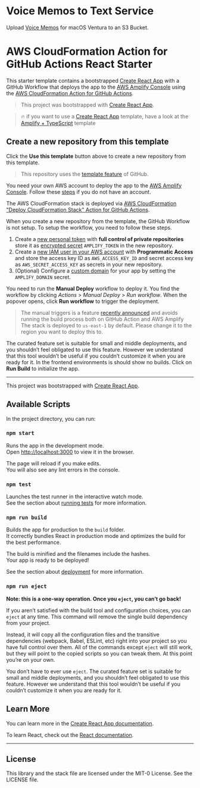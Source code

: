 # Voice Memos to Text Service

Upload [Voice Memos](https://support.apple.com/guide/voice-memos/welcome/mac) for macOS Ventura to an S3 Bucket.

# AWS CloudFormation Action for GitHub Actions React Starter

This starter template contains a bootstrapped [Create React App](https://github.com/facebook/create-react-app) with a GitHub Workflow that deploys the app to the [AWS Amplify Console](https://aws.amazon.com/amplify/console/) using the [AWS CloudFormation Action for GitHub Actions](https://github.com/marketplace/actions/aws-cloudformation-deploy-cloudformation-stack-action-for-github-actions).

> This project was bootstrapped with [Create React App](https://github.com/facebook/create-react-app).

> :fire: if you want to use a [Create React App](https://reactjs.org/docs/create-a-new-react-app.html) template, have a look at the [Amplify + TypeScript](https://github.com/katallaxie/cra-template-amplify-typescript) template

## Create a new repository from this template

Click the **Use this template** button above to create a new repository from this template.

> This repository uses the [template feature](https://help.github.com/en/github/creating-cloning-and-archiving-repositories/creating-a-template-repository) of GitHub.

You need your own AWS account to deploy the app to the [AWS Amplify Console](https://aws.amazon.com/amplify/console/). Follow these [steps](https://aws.amazon.com/premiumsupport/knowledge-center/create-and-activate-aws-account/) if you do not have an account.

The AWS CloudFormation stack is deployed via [AWS CloudFormation "Deploy CloudFormation Stack" Action for GitHub Actions](https://github.com/marketplace/actions/aws-cloudformation-deploy-cloudformation-stack-action-for-github-actions).

When you create a new repository from the template, the GitHub Workflow is not setup. To setup the workflow, you need to follow these steps.

1. Create a [new personal token](https://help.github.com/en/github/authenticating-to-github/creating-a-personal-access-token-for-the-command-line) with **full control of private repositories** store it as [encrypted secret](https://help.github.com/en/actions/configuring-and-managing-workflows/creating-and-storing-encrypted-secrets) `AMPLIFY_TOKEN` in the new repository.
2. Create a [new IAM user in your AWS account](https://docs.aws.amazon.com/IAM/latest/UserGuide/id_users_create.html) with **Programmatic Access** and store the access key ID as `AWS_ACCESS_KEY_ID` and secret access key as `AWS_SECRET_ACCESS_KEY` as secrets in your new repository.
3. (Optional) Configure a [custom domain](https://docs.aws.amazon.com/amplify/latest/userguide/custom-domains.html) for your app by setting the `AMPLIFY_DOMAIN` secret.

You need to run the **Manual Deploy** workflow to deploy it. You find the workflow by clicking _Actions_ > _Manual Deploy_ > _Run workflow_. When the popover opens, click **Run workflow** to trigger the deployment.

> The manual triggers is a feature [recently announced](https://github.blog/changelog/2020-07-06-github-actions-manual-triggers-with-workflow_dispatch/) and avoids running the build process both on GitHub Action and AWS Amplify
> The stack is deployed to `us-east-1` by default. Please change it to the region you want to deploy this to.

The curated feature set is suitable for small and middle deployments, and you shouldn’t feel obligated to use this feature. However we understand that this tool wouldn’t be useful if you couldn’t customize it when you are ready for it. In the frontend environments is should show no builds. Click on **Run Build** to initialize the app.

---

This project was bootstrapped with [Create React App](https://github.com/facebook/create-react-app).

## Available Scripts

In the project directory, you can run:

### `npm start`

Runs the app in the development mode.<br />
Open [http://localhost:3000](http://localhost:3000) to view it in the browser.

The page will reload if you make edits.<br />
You will also see any lint errors in the console.

### `npm test`

Launches the test runner in the interactive watch mode.<br />
See the section about [running tests](https://facebook.github.io/create-react-app/docs/running-tests) for more information.

### `npm run build`

Builds the app for production to the `build` folder.<br />
It correctly bundles React in production mode and optimizes the build for the best performance.

The build is minified and the filenames include the hashes.<br />
Your app is ready to be deployed!

See the section about [deployment](https://facebook.github.io/create-react-app/docs/deployment) for more information.

### `npm run eject`

**Note: this is a one-way operation. Once you `eject`, you can’t go back!**

If you aren’t satisfied with the build tool and configuration choices, you can `eject` at any time. This command will remove the single build dependency from your project.

Instead, it will copy all the configuration files and the transitive dependencies (webpack, Babel, ESLint, etc) right into your project so you have full control over them. All of the commands except `eject` will still work, but they will point to the copied scripts so you can tweak them. At this point you’re on your own.

You don’t have to ever use `eject`. The curated feature set is suitable for small and middle deployments, and you shouldn’t feel obligated to use this feature. However we understand that this tool wouldn’t be useful if you couldn’t customize it when you are ready for it.

## Learn More

You can learn more in the [Create React App documentation](https://facebook.github.io/create-react-app/docs/getting-started).

To learn React, check out the [React documentation](https://reactjs.org/).

---

## License

This library and the stack file are licensed under the MIT-0 License. See the LICENSE file.
